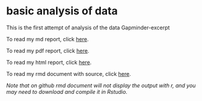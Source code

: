 # basic  analysis of data

This is the first attempt of analysis of the data Gapminder-excerpt

To read my md report, click [here](https://github.com/blacksde/Gapminder-excerpt/blob/master/Basic%20analysis%20of%20data/basic%20analysis%20of%20data.md).

To read my pdf report, click [here](https://github.com/blacksde/Gapminder-excerpt/blob/master/Basic%20analysis%20of%20data/basic%20analysis%20of%20data.pdf).

To read my html report, click [here](https://github.com/blacksde/Gapminder-excerpt/blob/master/Basic%20analysis%20of%20data/basic%20analysis%20of%20data.html).

To read my rmd document with source, click [here](https://github.com/blacksde/Gapminder-excerpt/blob/master/Basic%20analysis%20of%20data/basic%20analysis%20of%20data.Rmd).

_Note that on github rmd document will not display the output with r, and you may need to download and compile it in Rstudio._ 
